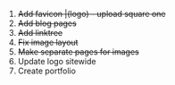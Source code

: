 1) ~~Add favicon |(logo) - upload square one~~
2) ~~Add blog pages~~
3) ~~Add linktree~~
4) ~~Fix image layout~~
5) ~~Make separate pages for images~~
6) Update logo sitewide
7) Create portfolio